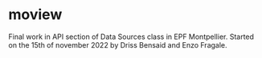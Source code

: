 # moview
Final work in API section of Data Sources class in EPF Montpellier. Started on the 15th of november 2022 by Driss Bensaid and Enzo Fragale.
